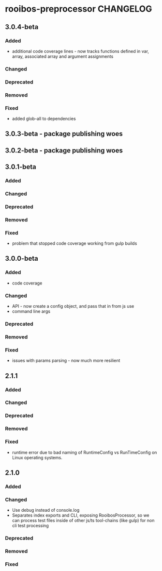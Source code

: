 # rooibos-preprocessor CHANGELOG

## 3.0.4-beta

### Added
  - additional code coverage lines - now tracks functions defined in var, array, associated array and argument assignments

### Changed

### Deprecated

### Removed

### Fixed

 - added glob-all to dependencies

## 3.0.3-beta - package publishing woes

## 3.0.2-beta - package publishing woes

## 3.0.1-beta

### Added

### Changed


### Deprecated

### Removed

### Fixed

 - problem that stopped code coverage working from gulp builds


## 3.0.0-beta

### Added

 - code coverage

### Changed

 - API - now create a config object, and pass that in from js use
 - command line args

### Deprecated

### Removed

### Fixed

 - issues with params parsing - now much more resilient

## 2.1.1

### Added

### Changed

### Deprecated

### Removed

### Fixed

 - runtime error due to bad naming of RuntimeConfig vs RunTimeConfig on Linux operating systems.

## 2.1.0

### Added

### Changed

 - Use debug instead of console.log
 - Separates index exports and CLI, exposing RooibosProcessor, so we can process test files inside of other js/ts tool-chains (like gulp) for non cli test processing

### Deprecated

### Removed

### Fixed

